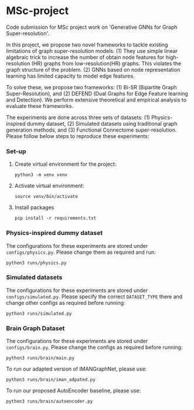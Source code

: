 # MSc-project

Code submission for MSc project work on 'Generative GNNs for Graph Super-resolution'.

In this project, we propose two novel frameworks to tackle existing limitations of graph super-resolution models: (1) They use simple linear algebraic trick to increase the number of obtain node features for high-resolution (HR) graphs from low-resolution(HR) graphs. This violates the graph structure of the problem. (2) GNNs based on node representation learning has limited capacity to model edge features. 

To solve these, we propose two frameworks: (1) Bi-SR (Bipartite Graph Super-Resolution), and (2) DEFEND (Dual Graphs for Edge Feature learning and Detection). We perform extensive theoretical and empirical analysis to evaluate these frameworks. 

The experiments are done across three sets of datasets: (1) Physics-inspired dummy dataset, (2) Simulated datasets using traditional graph generation methods, and (3) Functional Connectome super-resolution. Please follow below steps to reproduce these experiments:

### Set-up

1. Create virtual environment for the project:

    ```python3 -m venv venv```
2. Activate virtual environment:

    ```source venv/bin/activate```
3. Install packages


    ```pip install -r requirements.txt```


### Physics-inspired dummy dataset

The configurations for these experiments are stored under  `configs/physics.py`. Please change them as required and run:

```
python3 runs/physics.py
```

### Simulated datasets

The configurations for these experiments are stored under  `configs/simulated.py`. Please specify the correct `DATASET_TYPE` there and change other configs as required before running:

```
python3 runs/simulated.py
```

### Brain Graph Dataset

The configurations for these experiments are stored under  `configs/brain.py`. Please change the configs as required before running:
```
python3 runs/brain/main.py
```

To run our adapted version of IMANGraphNet, please use:

```
python3 runs/brain/iman_adpated.py
```

To run our proposed AutoEncoder baseline, please use:

```
python3 runs/brain/autoencoder.py
```

